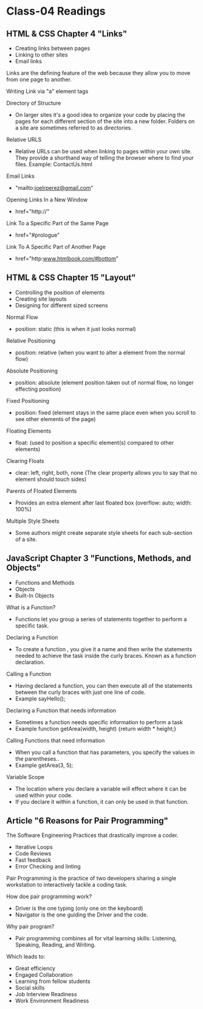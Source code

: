 # Class-04 Readings

## HTML & CSS Chapter 4 "Links"
- Creating links between pages
- Linking to other sites
- Email links

Links are the defining feature of the web because they allow you to move from
one page to another.

Writing Link via "a" element tags

Directory of Structure
- On larger sites it's a good idea to organize your code by placing the pages
for each different section of the site into a new folder. Folders on a 
site are sometimes referred to as directories.

Relative URLS
- Relative URLs can be used when linking to pages within your own site.  They 
provide a shorthand way of telling the browser where to find your files.
Example: ContactUs.html

Email Links
- "mailto:joelrperez@gmail.com"

Opening Links In a New Window
- href="http://"

Link To a Specific Part of the Same Page
- href="#prologue"

Link To A Specific Part of Another Page
- href="http:www.htmlbook.com/#bottom"

## HTML & CSS Chapter 15 "Layout"
- Controlling the position of elements
- Creating site layouts
- Designing for different sized screens

Normal Flow
- position: static (this is when it just looks normal)

Relative Positioning
- position: relative (when you want to alter a element from the normal flow)

Absolute Positioning 
- position: absolute (element position taken out of normal flow, no longer effecting position)

Fixed Positioning 
- position: fixed (element stays in the same place even when you scroll to see other elements of the page)

Floating Elements
- float: (used to position a specific element(s) compared to other elements)

Clearing Floats
- clear: left, right, both, none (The clear property allows you to say that no element should touch sides)

Parents of Floated Elements
- Provides an extra element after last floated box (overflow: auto; width: 100%)

Multiple Style Sheets
- Some authors might create separate style sheets for each sub-section of a site.

## JavaScript Chapter 3 "Functions, Methods, and Objects"
- Functions and Methods
- Objects
- Built-In Objects

What is a Function?
- Functions let you group a series of statements together to perform a specific task.

Declaring a Function
- To create a function , you give it a name and then write the statements needed to achieve the task inside the 
curly braces.  Known as a function declaration.

Calling a Function
- Having declared a function, you can then execute all of the statements between the curly braces with just one line of code.
- Example sayHello();

Declaring a Function that needs information
- Sometimes a function needs specific information to perform a task
- Example function getArea(width, height) {return width * height;}

Calling Functions that need information
- When you call a function that has parameters, you specify the values in the parentheses..
- Example getArea(3, 5);

Variable Scope
- The location where you declare a variable will effect where it can be used within your code.  
- If you declare it within a function, it can only be used in that function.

## Article "6 Reasons for Pair Programming"
The Software Engineering Practices that drastically improve a coder.
- Iterative Loops
- Code Reviews
- Fast feedback
- Error Checking and linting

Pair Programming is the practice of two developers sharing a single workstation to interactively tackle a coding task.

How doe pair programming work?
- Driver is the one typing (only one on the keyboard)
- Navigator is the one guiding the Driver and the code.

Why pair program?
- Pair programming combines all for vital learning skills: Listening, Speaking, Reading, and Writing.

Which leads to:
- Great efficiency
- Engaged Collaboration
- Learning from fellow students
- Social skills
- Job Interview Readiness
- Work Environment Readiness
